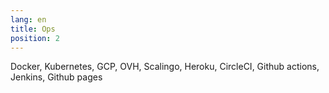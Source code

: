 ```yaml
---
lang: en
title: Ops
position: 2
---
```


Docker, Kubernetes, GCP, OVH, Scalingo, Heroku, CircleCI, Github actions, Jenkins, Github pages